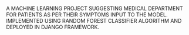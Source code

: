 
A MACHINE LEARNING PROJECT SUGGESTING MEDICAL DEPARTMENT FOR PATIENTS AS PER THEIR SYMPTOMS INPUT TO THE MODEL. 
IMPLEMENTED USING RANDOM FOREST CLASSIFIER ALGORITHM AND DEPLOYED IN DJANGO FRAMEWORK.

